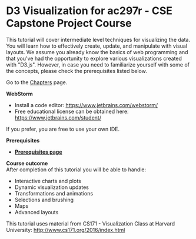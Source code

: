 # D3 Visualization for ac297r - CSE Capstone Project Course

This tutorial will cover intermediate level techniques for visualizing the data. You will learn how to effectively create, update, and manipulate with visual layouts. We assume you already know the basics of web programming and that you've had the opportunity to explore various visualizations created with "D3.js". However, in case you need to familiarize yourself with some of the concepts, please check the prerequisites listed below.

Go to the [Chapters](https://github.com/zonakostic/D3_Visualization_for_Capstone/blob/master/Chapters/Chapters.md) page.

<b>WebStorm</b>

- Install a code editor:  https://www.jetbrains.com/webstorm/ 
-  Free educational license can be obtained here: https://www.jetbrains.com/student/

If you prefer, you are free to use your own IDE.

<b> Prerequisites </b>

* **[Prerequisites page](https://github.com/zonakostic/D3_Visualization_for_Capstone/blob/master/Prerequisites/Prerequisites.md)** 

<b>Course outcome</b><br>
After completion of this tutorial you will be able to handle:

- Interactive charts and plots
- Dynamic visualization updates 
- Transformations and animations
- Selections and brushing
- Maps
- Advanced layouts


This tutorial uses material from CS171 - Visualization Class at Harvard University: http://www.cs171.org/2016/index.html
